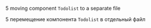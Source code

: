 5 moving component `Todolist` to a separate file

5 перемещение компонента `Todolist` в отдельный файл